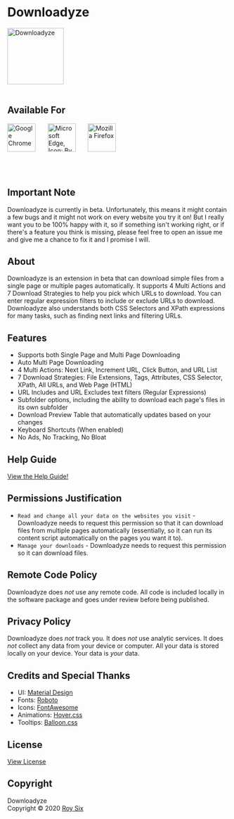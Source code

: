 # Downloadyze
<img src="https://raw.githubusercontent.com/sixcious/downloadyze/main/assets/icon.png?sanitize=true" width="128" height="128" alt="Downloadyze" title="Downloadyze">
<br><br>

## Available For
<a href="https://chrome.google.com/webstore/detail/downloadyze/bhmadppkfhoofholcdndbcodfomajacf" title="Download for Google Chrome"><img src="https://raw.githubusercontent.com/sixcious/downloadyze/main/assets/chrome.svg?sanitize=true" height="64" alt="Google Chrome"></a>
&nbsp;&nbsp;&nbsp;&nbsp;&nbsp;
<a href="https://microsoftedge.microsoft.com/addons/detail/downloadyze/ophmdneebjdbdafjgobhicpefoiakpac" title="Download for Microsoft Edge"><img src="https://raw.githubusercontent.com/sixcious/downloadyze/main/assets/edge.png" height="64" alt="Microsoft Edge, Icon: By Source, Fair use, https://en.wikipedia.org/w/index.php?curid=62848768"></a>
&nbsp;&nbsp;&nbsp;&nbsp;&nbsp;
<a href="https://addons.mozilla.org/firefox/addon/downloadyze/" title="Download for Mozilla Firefox"><img src="https://raw.githubusercontent.com/sixcious/downloadyze/main/assets/firefox.svg?sanitize=true" height="64" alt="Mozilla Firefox"></a>

<br><br>

## Important Note
Downloadyze is currently in beta. Unfortunately, this means it might contain a few bugs and it might not work on every website you try it on! But I really want you to be 100% happy with it, so if something isn't working right, or if there's a feature you think is missing, please feel free to open an issue me and give me a chance to fix it and I promise I will.

## About
Downloadyze is an extension in beta that can download simple files from a single page or multiple pages automatically. It supports 4 Multi Actions and 7 Download Strategies to help you pick which URLs to download. You can enter regular expression filters to include or exclude URLs to download. Downloadyze also understands both CSS Selectors and XPath expressions for many tasks, such as finding next links and filtering URLs.

## Features
- Supports both Single Page and Multi Page Downloading
- Auto Multi Page Downloading
- 4 Multi Actions: Next Link, Increment URL, Click Button, and URL List
- 7 Download Strategies: File Extensions, Tags, Attributes, CSS Selector, XPath, All URLs, and Web Page (HTML)
- URL Includes and URL Excludes text filters (Regular Expressions)
- Subfolder options, including the ability to download each page's files in its own subfolder
- Download Preview Table that automatically updates based on your changes
- Keyboard Shortcuts (When enabled)
- No Ads, No Tracking, No Bloat

## Help Guide
[View the Help Guide!](https://github.com/sixcious/downloadyze/wiki/Help)

## Permissions Justification
- `Read and change all your data on the websites you visit` - Downloadyze needs to request this permission so that it can download files from multiple pages automatically (essentially, so it can run its content script automatically on the pages you want it to).
- `Manage your downloads` - Downloadyze needs to request this permission so it can download files.

## Remote Code Policy
Downloadyze does *not* use any remote code. All code is included locally in the software package and goes under review before being published.

## Privacy Policy
Downloadyze does *not* track you. It does *not* use analytic services. It does *not* collect any data from your device or computer. All your data is stored locally on your device. Your data is *your* data.

## Credits and Special Thanks
<ul>
  <li>UI: <a href="https://material.io/">Material Design</a></li>
  <li>Fonts: <a href="https://fonts.google.com/specimen/Roboto" target="_blank">Roboto</a></li>
  <li>Icons: <a href="https://fontawesome.com/">FontAwesome</a></li>
  <li>Animations: <a href="https://ianlunn.github.io/Hover/">Hover.css</a></li>
  <li>Tooltips: <a href="https://kazzkiq.github.io/balloon.css/">Balloon.css</a></li>
</ul>

## License
<a href="https://github.com/sixcious/downloadyze/blob/main/LICENSE">View License</a>

## Copyright
Downloadyze  
Copyright &copy; 2020 <a href="https://github.com/sixcious" target="_blank">Roy Six</a>
